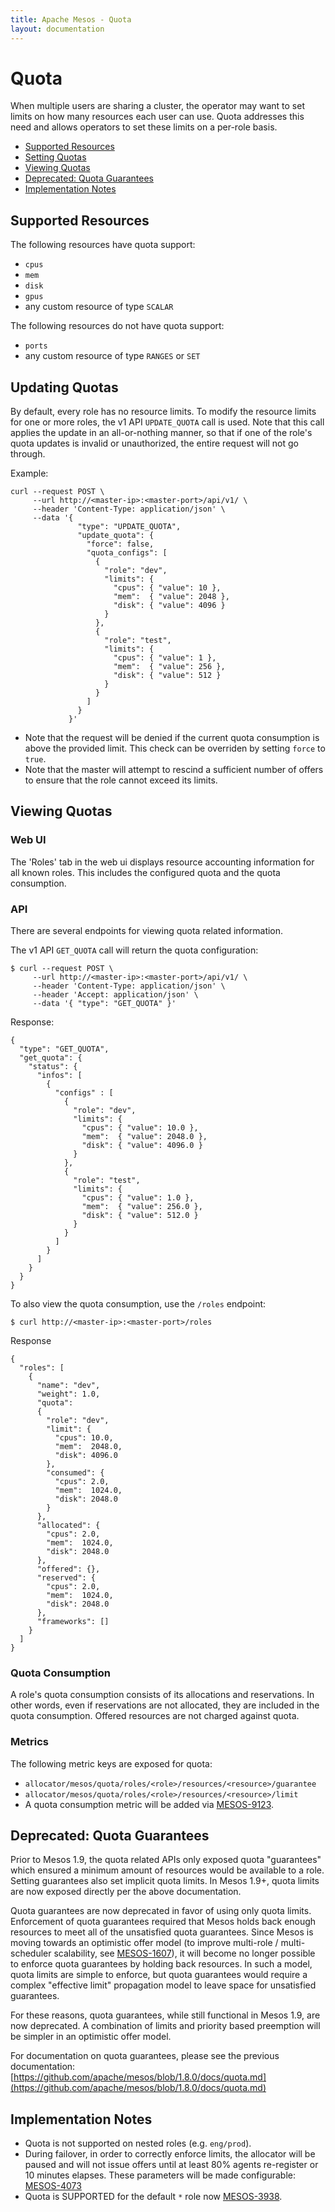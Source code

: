 ```yaml
---
title: Apache Mesos - Quota
layout: documentation
---
```


# Quota

When multiple users are sharing a cluster, the operator may want to set limits
on how many resources each user can use. Quota addresses this need and allows
operators to set these limits on a per-role basis.

* [Supported Resources](#supported-resources)
* [Setting Quotas](#updating-quotas)
* [Viewing Quotas](#viewing-quotas)
* [Deprecated: Quota Guarantees](#deprecated-quota-guarantees)
* [Implementation Notes](#implementation-notes)


## Supported Resources

The following resources have quota support:

* `cpus`
* `mem`
* `disk`
* `gpus`
* any custom resource of type `SCALAR`

The following resources do not have quota support:

* `ports`
* any custom resource of type `RANGES` or `SET`


## Updating Quotas

By default, every role has no resource limits. To modify the resource limits
for one or more roles, the v1 API `UPDATE_QUOTA` call is used. Note that this
call applies the update in an all-or-nothing manner, so that if one of the
role's quota updates is invalid or unauthorized, the entire request will not
go through.

Example:

```
curl --request POST \
     --url http://<master-ip>:<master-port>/api/v1/ \
     --header 'Content-Type: application/json' \
     --data '{
               "type": "UPDATE_QUOTA",
               "update_quota": {
                 "force": false,
                 "quota_configs": [
                   {
                     "role": "dev",
                     "limits": {
                       "cpus": { "value": 10 },
                       "mem":  { "value": 2048 },
                       "disk": { "value": 4096 }
                     }
                   },
                   {
                     "role": "test",
                     "limits": {
                       "cpus": { "value": 1 },
                       "mem":  { "value": 256 },
                       "disk": { "value": 512 }
                     }
                   }
                 ]
               }
             }'
```

* Note that the request will be denied if the current quota consumption is above
the provided limit. This check can be overriden by setting `force` to `true`.
* Note that the master will attempt to rescind a sufficient number of offers to
ensure that the role cannot exceed its limits.


## Viewing Quotas

### Web UI

The 'Roles' tab in the web ui displays resource accounting information for all
known roles. This includes the configured quota and the quota consumption.

### API

There are several endpoints for viewing quota related information.

The v1 API `GET_QUOTA` call will return the quota configuration:

```
$ curl --request POST \
     --url http://<master-ip>:<master-port>/api/v1/ \
     --header 'Content-Type: application/json' \
     --header 'Accept: application/json' \
     --data '{ "type": "GET_QUOTA" }'
```

Response:

```
{
  "type": "GET_QUOTA",
  "get_quota": {
    "status": {
      "infos": [
        {
          "configs" : [
            {
              "role": "dev",
              "limits": {
                "cpus": { "value": 10.0 },
                "mem":  { "value": 2048.0 },
                "disk": { "value": 4096.0 }
              }
            },
            {
              "role": "test",
              "limits": {
                "cpus": { "value": 1.0 },
                "mem":  { "value": 256.0 },
                "disk": { "value": 512.0 }
              }
            }
          ]
        }
      ]
    }
  }
}
```

To also view the quota consumption, use the `/roles` endpoint:

```
$ curl http://<master-ip>:<master-port>/roles
```

Response

```
{
  "roles": [
    {
      "name": "dev",
      "weight": 1.0,
      "quota":
      {
        "role": "dev",
        "limit": {
          "cpus": 10.0,
          "mem":  2048.0,
          "disk": 4096.0
        },
        "consumed": {
          "cpus": 2.0,
          "mem":  1024.0,
          "disk": 2048.0
        }
      },
      "allocated": {
        "cpus": 2.0,
        "mem":  1024.0,
        "disk": 2048.0
      },
      "offered": {},
      "reserved": {
        "cpus": 2.0,
        "mem":  1024.0,
        "disk": 2048.0
      },
      "frameworks": []
    }
  ]
}
```

### Quota Consumption

A role's quota consumption consists of its allocations and reservations.
In other words, even if reservations are not allocated, they are included
in the quota consumption. Offered resources are not charged against quota.


### Metrics

The following metric keys are exposed for quota:

* `allocator/mesos/quota/roles/<role>/resources/<resource>/guarantee`
* `allocator/mesos/quota/roles/<role>/resources/<resource>/limit`
* A quota consumption metric will be added via
  [MESOS-9123](https://issues.apache.org/jira/browse/MESOS-9123).


## Deprecated: Quota Guarantees

Prior to Mesos 1.9, the quota related APIs only exposed quota "guarantees"
which ensured a minimum amount of resources would be available to a role.
Setting guarantees also set implicit quota limits. In Mesos 1.9+, quota
limits are now exposed directly per the above documentation.

Quota guarantees are now deprecated in favor of using only quota limits.
Enforcement of quota guarantees required that Mesos holds back enough
resources to meet all of the unsatisfied quota guarantees. Since Mesos is
moving towards an optimistic offer model (to improve multi-role / multi-
scheduler scalability, see
[MESOS-1607](https://issues.apache.org/jira/browse/MESOS-1607)), it will
become no longer possible to enforce quota guarantees by holding back
resources. In such a model, quota limits are simple to enforce, but quota
guarantees would require a complex "effective limit" propagation model to
leave space for unsatisfied guarantees.

For these reasons, quota guarantees, while still functional in Mesos 1.9,
are now deprecated. A combination of limits and priority based preemption
will be simpler in an optimistic offer model.

For documentation on quota guarantees, please see the previous
documentation: [https://github.com/apache/mesos/blob/1.8.0/docs/quota.md](https://github.com/apache/mesos/blob/1.8.0/docs/quota.md)


## Implementation Notes

* Quota is not supported on nested roles (e.g. `eng/prod`).
* During failover, in order to correctly enforce limits, the allocator
  will be paused and will not issue offers until at least 80% agents
  re-register or 10 minutes elapses. These parameters will be made
  configurable: [MESOS-4073](https://issues.apache.org/jira/browse/MESOS-4073)
* Quota is SUPPORTED for the default `*` role now [MESOS-3938](https://issues.apache.org/jira/browse/MESOS-3938).

